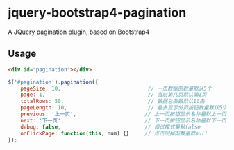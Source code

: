 # jquery-bootstrap4-pagination

A JQuery pagination plugin, based on Bootstrap4

## Usage

```html
<div id="pagination"></div>
```

```js
$('#pagination').pagination({
    pageSize: 10,                            // 一页数据的数量默认5个
    page: 1,                                 // 当前第几页默认第1页
    totalRows: 50,                           // 数据总条数默认10条
    pageLength: 10,                          // 最多显示分页按钮数量默认5个
    previous: '上一页',                      // 上一页按钮显示名称量默上一页
    next: '下一页',                          // 下一页按钮显示名称量默下一页
    debug: false,                           // 调试模式量默false
    onClickPage: function(this, num) {}     // 点击回掉函数量默null
});
```

